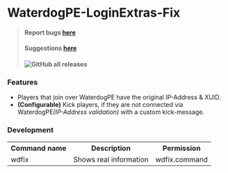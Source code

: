 # WaterdogPE-LoginExtras-Fix

> #### Report bugs [here](https://github.com/xxAROX/WaterdogPE-LoginExtras-Fix/issues/new?template=bug-report.yml)
> #### Suggestions [here](https://github.com/xxAROX/WaterdogPE-LoginExtras-Fix/issues/new?template=feature-request.yml)
> #### ![GitHub all releases](https://img.shields.io/github/downloads/xxAROX/WaterdogPE-LoginExtras-Fix/total?color=violet&label=Downloads&style=flat-square)

### Features

- Players that join over WaterdogPE have the original IP-Address & XUID.
- <b>(Configurable)</b> Kick players, if they are not connected via WaterdogPE<i>(IP-Address validation)</i> with a
  custom kick-message.

### Development

<table>
	<tr>
		<th>Command name</th>
		<th>Description</th>
		<th>Permission</th>
	</tr>
	<tr>
		<td>wdfix</td>
		<td>Shows real information</td>
		<td>wdfix.command</td>
	</tr>
</table>
